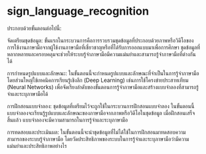 # sign_language_recognition
ประกอบด้วยขั้นตอนต่อไปนี้:

จัดเตรียมชุดข้อมูล: ขั้นแรกในกระบวนการคือการรวบรวมชุดข้อมูลที่ประกอบด้วยภาพหรือวิดีโอของการใช้งานภาษามือจากผู้ใช้งานภาษามือที่เชี่ยวชาญหรือที่ได้รับการออกแบบมาเพื่อการศึกษา ชุดข้อมูลที่หลากหลายและครอบคลุมจะช่วยให้ระบบรู้จำภาษามือมีความแม่นยำและสามารถรู้จำภาษามือที่ต่างกันได้

การกำหนดรูปแบบและลักษณะ: ในขั้นตอนนี้จะกำหนดรูปแบบและลักษณะที่จำเป็นในการรู้จำภาษามือ โดยส่วนใหญ่ใช้เทคนิคการเรียนรู้เชิงลึก (Deep Learning) เช่นการใช้โครงข่ายประสาทเทียม (Neural Networks) เพื่อจัดเรียงลำดับของขั้นตอนการรู้จำภาษามือและสร้างแบบจำลองที่สามารถรู้จำและระบุภาษามือได้

การฝึกสอนแบบจำลอง: ชุดข้อมูลที่เตรียมไว้จะถูกใช้ในกระบวนการฝึกสอนแบบจำลอง ในขั้นตอนนี้แบบจำลองจะเรียนรู้รูปแบบและลักษณะของภาษามือจากภาพหรือวิดีโอในชุดข้อมูล เมื่อฝึกสอนเสร็จสิ้นแล้ว แบบจำลองจะมีความสามารถในการรู้จำและระบุภาษามือ

การทดสอบและประเมินผล: ในขั้นตอนนี้จะนำชุดข้อมูลที่ไม่ได้ใช้ในการฝึกสอนมาทดสอบความสามารถของระบบรู้จำภาษามือ โดยวัดประสิทธิภาพของระบบในการรู้จำและระบุภาษามือว่ามีความแม่นยำและประสิทธิภาพอย่างไร
